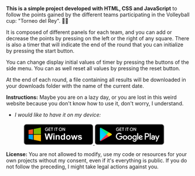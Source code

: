 <strong>This is a simple project developed with HTML, CSS and JavaScript</strong> to follow the points gained by the different teams participating in the Volleyball cup: "Torneo del Rey". 🏐🔥

It is composed of different panels for each team, and you can add or decrease the points by pressing on the left or the right of any square. There is also a timer that will indicate the end of the round that you can initialize by pressing the start button.

You can change display initial values of timer by pressing the buttons of the side menu. You can as well reset all values by pressing the reset button.

At the end of each round, a file containing all results will be downloaded in your downloads folder with the name of the current date.

<strong>Instructions:</strong> Maybe you are on a lazy day, or you are lost in this weird website because you don't know how to use it, don't worry, I understand.
<ul>
    <li>
        <em>I would like to have it on my device:</em>
        <ol>
            </br>
            <a href="https://www.google.com">
                <img alt="Windows badge" src="./img/pwa/badges/windows_en.png" />
            </a>
            <a href="https://www.google.com">
                <img alt="Android badge" src="./img/pwa/badges/android_en.png" />
            </a> 
        </ol>
    </li>
</ul>

<strong>License:</strong> You are not allowed to modify, use my code or resources for your own projects without my consent, even if it's everything is public. If you do not follow the preceding, I might take legal actions against you.
